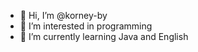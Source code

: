- 👋 Hi, I’m @korney-by
- 👀 I’m interested in programming
- 🌱 I’m currently learning Java and English
